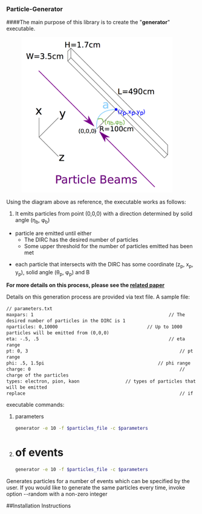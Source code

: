 ### Particle-Generator
####The main purpose of this library is to create the "**generator**" executable.
<figure>
	<img src="https://github.com/wcarvalho/dirc-detector/blob/master/img/beams.jpg?raw=true" alt="beams" style="width: 400px;"/>
  <figcaption> </figcaption>
</figure>

Using the diagram above as reference, the executable works as follows:

1. <p> It emits particles from point (0,0,0) with a direction determined by solid angle (&eta;<sub>b</sub>, &phi;<sub>b</sub>)<p>
+ particle are emitted until either
    * The DIRC has the desired number of particles
    * Some upper threshold for the number of particles emitted has been met
+ <p> each particle that intersects with the DIRC has some coordinate (z<sub>p</sub>, x<sub>p</sub>, y<sub>p</sub>), solid angle (&theta;<sub>p</sub>, &phi;<sub>p</sub>) and &Beta;<p>

**For more details on this process, please see the [related paper][1]**

Details on this generation process are provided via text file. A sample file:
```
// parameters.txt
maxpars: 1													// The desired number of particles in the DIRC is 1
nparticles: 0,10000									// Up to 1000 particles will be emitted from (0,0,0)
eta: -.5, .5												// eta range
pt: 0, 3														// pt range
phi: .5, 1.5pi 											// phi range
charge: 0														// charge of the particles
types: electron, pion, kaon					// types of particles that will be emitted
replace															// if
```

executable commands:
1. parameters
	```bash
	generator -e 10 -f $particles_file -c $parameters
	```

2. # of events
	```bash
	generator -e 10 -f $particles_file -c $parameters
	```

Generates particles for a number of events which can be specified by the user.
If you would like to generate the same particles every time, invoke option --random with a non-zero integer

##Installation Instructions

[1]:https://www.dropbox.com/s/ns3p81k5c5hysz2/nims_draft4.pdf?dl=0